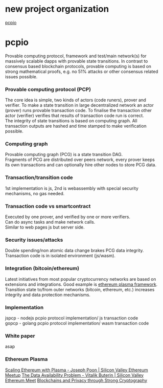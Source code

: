 # new project organization
[pcpio](https://github.com/pcpio)  

# pcpio
Provable computing protocol, framework and test/main network(s) for massively scalable dapps with provable state transitions. In contrast to consensus based blockchain protocols, provable computing is based on strong mathematical proofs, e.g. no 51% attacks or other consensus related issues possible.  

### Provable computing protocol (PCP)
The core idea is simple, two kinds of actors (code runers), prover and verifier. To make a state transition in large decentralized network an actor (prover) runs provable transaction code. To finalise the transaction other actor (verifier) verifies that results of transaction code run is correct.  
The integrity of state transitions is based on computing graph. All transaction outputs are hashed and time stamped to make verification possible.     

### Computing graph
Provable computing graph (PCG) is a state transition DAG.  
Fragments of PCG are distributed over peers network, every prover keeps its own transactions and can optionally hire other nodes to store PCG data.  

### Transaction/transition code
1st implementation is js, 2nd is webassembly with special security mechanisms, no gas needed.

### Transaction code vs smartcontract
Executed by one prover, and verified by one or more verifiers.  
Can do async tasks and make network calls.  
Similar to web pages js but server side.     

### Security issues/attacks
Double spending/non atomic data change brakes PCG data integrity.
Transaction code is in isolated environment (js/wasm).

### Integration (bitcoin/ethereum)
Latest initiatives from most popular cryptocurrency networks are based on extensions and integrations. Good example is [ethereum plasma framework](http://plasma.io/plasma.pdf).  
Transition state to/from outer networks (bitcoin, ethereum, etc.) increases integrity and data protection mechanisms.

### Implementation
jspcp - nodejs pcpio protocol implementation/ js transaction code  
gopcp - golang pcpio protocol implementation/ wasm transaction code  

### White paper
asap  

### Ethereum Plasma
[Scaling Ethereum with Plasma - Joseph Poon | Silicon Valley Ethereum Meetup](https://www.youtube.com/watch?v=plf-kG8jt9c)
[The Data Availability Problem - Vitalik Buterin | Silicon Valley Ethereum Meet](https://www.youtube.com/watch?v=OJT_fR7wexw)
[Blockchains and Privacy through Strong Cryptography](http://www.youtube.com/watch?v=9cDFpACnK1U)

